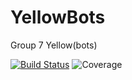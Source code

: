 # YellowBots
Group 7 Yellow(bots)

[![Build Status](http://build.raknoel.no/job/RoboRally-Master/1/badge/icon)](http://build.raknoel.no/job/RoboRally-Master/1/)
![Coverage](https://img.shields.io/jenkins/c/http/build.raknoel.no/job/RoboRally-Master.svg)
